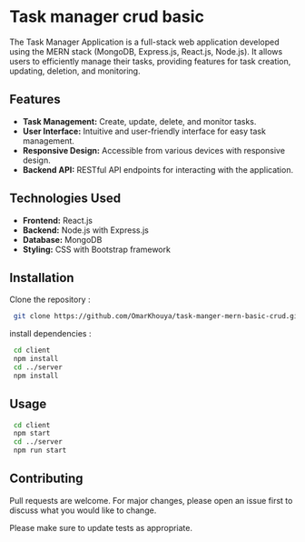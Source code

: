 # Task manager crud basic

The Task Manager Application is a full-stack web application developed using the MERN stack (MongoDB, Express.js, React.js, Node.js). It allows users to efficiently manage their tasks, providing features for task creation, updating, deletion, and monitoring.

## Features

- **Task Management:** Create, update, delete, and monitor tasks.
- **User Interface:** Intuitive and user-friendly interface for easy task management.
- **Responsive Design:** Accessible from various devices with responsive design.
- **Backend API:** RESTful API endpoints for interacting with the application.

## Technologies Used

- **Frontend:** React.js
- **Backend:** Node.js with Express.js
- **Database:** MongoDB
- **Styling:** CSS with Bootstrap framework

## Installation

Clone the repository :

```bash
 git clone https://github.com/OmarKhouya/task-manger-mern-basic-crud.git
```

install dependencies :

```bash
 cd client
 npm install
 cd ../server
 npm install
```

## Usage

```bash
 cd client
 npm start
 cd ../server
 npm run start
```

## Contributing

Pull requests are welcome. For major changes, please open an issue first
to discuss what you would like to change.

Please make sure to update tests as appropriate.

